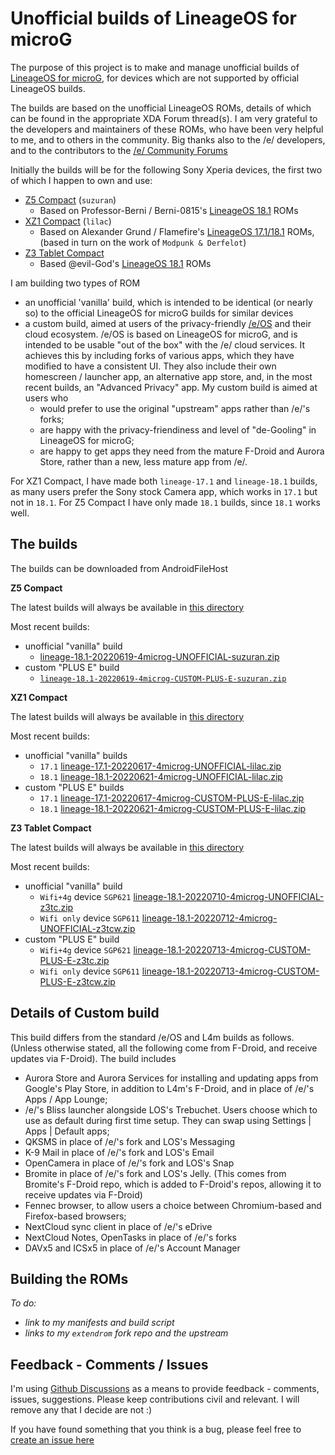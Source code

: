 # Unofficial builds of LineageOS for microG

The purpose of this project is to make and manage unofficial builds of [LineageOS for microG](https://lineage.microg.org/), for devices which are not supported by official LineageOS builds.

The builds are based on the unofficial LineageOS ROMs, details of which can be found in the appropriate XDA Forum thread(s). I am very grateful to the developers and maintainers of these ROMs, who have been very helpful to me, and to others in the community. Big thanks also to the /e/ developers, and to the contributors to the [/e/ Community Forums](https://community.e.foundation/)

Initially the builds will be for the following Sony Xperia devices, the first two of which I happen to own and use:
- [Z5 Compact](https://www.gsmarena.com/sony_xperia_z5_compact-7535.php) (`suzuran`)
   - Based on Professor-Berni / Berni-0815's [LineageOS 18.1](https://forum.xda-developers.com/t/rom-unofficial-11-r-lineageos-18-1-for-z5c-suzuran.4205135/) ROMs
- [XZ1 Compact](https://www.gsmarena.com/sony_xperia_xz1_compact-8610.php) (`lilac`)
   - Based on Alexander Grund / Flamefire's [LineageOS 17.1/18.1](https://forum.xda-developers.com/t/rom-unofficial-10-q-lineageos-17-1-for-z5c-suzuran.4052973/) ROMs, (based in turn on the work of `Modpunk & Derfelot`)  
- [Z3 Tablet Compact](https://www.gsmarena.com/sony_xperia_z3_tablet_compact-6633.php)
   - Based @evil-God's [LineageOS 18.1](https://forum.xda-developers.com/t/rom-z3tc-lineageos-18-1-sgp621-unofficial.4256523/) ROMs

I am building two types of ROM
- an unofficial 'vanilla' build, which is intended to be identical (or nearly so) to the official LineageOS for microG builds for similar devices
- a custom build, aimed at users of the privacy-friendly [/e/OS](https://e.foundation/e-os/) and their cloud ecosystem. /e/OS is based on LineageOS for microG, and is intended to be usable "out of the box" with the /e/ cloud services. It achieves this by including forks of various apps, which they have modified to have a consistent UI. They also include their own homescreen / launcher app, an alternative app store, and, in the most recent builds, an "Advanced Privacy" app. My custom build is aimed at users who 
  - would prefer to use the original "upstream" apps rather than /e/'s forks;
  - are happy with the privacy-friendiness and level of "de-Gooling" in LineageOS for microG;
  - are happy to get apps they need from the mature F-Droid and Aurora Store, rather than a new, less mature app from /e/.

For XZ1 Compact, I have made both `lineage-17.1` and `lineage-18.1` builds, as many users prefer the Sony stock Camera app, which works in `17.1` but not in `18.1`. For Z5 Compact I have only made `18.1` builds, since `18.1` works well.

## The builds

The builds can be downloaded from AndroidFileHost

**Z5 Compact**

The latest builds will always be available in [this directory](https://www.androidfilehost.com/?w=files&flid=322410)

Most recent builds:
- unofficial "vanilla" build
  - [lineage-18.1-20220619-4microg-UNOFFICIAL-suzuran.zip](https://androidfilehost.com/?fid=15664248565197184325)
- custom "PLUS E" build
  - [`lineage-18.1-20220619-4microg-CUSTOM-PLUS-E-suzuran.zip`](https://www.androidfilehost.com/?fid=15664248565197184327)

**XZ1 Compact**

The latest builds will always be available in [this directory](https://androidfilehost.com/?w=files&flid=322414)

Most recent builds:
- unofficial "vanilla" builds
  - `17.1`  [lineage-17.1-20220617-4microg-UNOFFICIAL-lilac.zip](https://androidfilehost.com/?fid=15664248565197184329)
  - `18.1` [lineage-18.1-20220621-4microg-UNOFFICIAL-lilac.zip](https://androidfilehost.com/?fid=15664248565197184314)
- custom "PLUS E" builds
  - `17.1` [lineage-17.1-20220617-4microg-CUSTOM-PLUS-E-lilac.zip](https://androidfilehost.com/?fid=15664248565197184330)
  - `18.1` [lineage-18.1-20220621-4microg-CUSTOM-PLUS-E-lilac.zip](https://androidfilehost.com/?fid=15664248565197184322)

**Z3 Tablet Compact**

The latest builds will always be available in [this directory](https://www.androidfilehost.com/?w=files&flid=335191)

Most recent builds:
- unofficial "vanilla" build
  - `Wifi+4g` device `SGP621` [lineage-18.1-20220710-4microg-UNOFFICIAL-z3tc.zip](https://www.androidfilehost.com/?fid=15664248565197188468)
  - `Wifi only` device `SGP611` [lineage-18.1-20220712-4microg-UNOFFICIAL-z3tcw.zip](https://www.androidfilehost.com/?fid=15664248565197188647)
- custom "PLUS E" build
  - `Wifi+4g` device `SGP621` [lineage-18.1-20220713-4microg-CUSTOM-PLUS-E-z3tc.zip](https://www.androidfilehost.com/?fid=15664248565197188964)
  - `Wifi only` device `SGP611` [lineage-18.1-20220713-4microg-CUSTOM-PLUS-E-z3tcw.zip](https://www.androidfilehost.com/?fid=15664248565197188908)

## Details of Custom build
This build differs from the standard /e/OS and L4m builds as follows. (Unless otherwise stated, all the following come from F-Droid, and receive updates via F-Droid). The build includes
- Aurora Store and Aurora Services for installing and updating apps from Google's Play Store, in addition to L4m's F-Droid, and in place of /e/'s Apps / App Lounge;
- /e/'s Bliss launcher alongside LOS's Trebuchet. Users choose which to use as default during first time setup. They can swap using Settings | Apps | Default apps;
- QKSMS in place of /e/'s fork and LOS's Messaging
- K-9 Mail in place of /e/'s fork and LOS's Email
- OpenCamera in place of /e/'s fork and LOS's Snap
- Bromite in place of /e/'s fork and LOS's Jelly. (This comes from Bromite's F-Droid repo, which is added to F-Droid's repos, allowing it to receive updates via F-Droid)
- Fennec browser, to allow users a choice between Chromium-based and Firefox-based browsers;
- NextCloud sync client in place of /e/'s eDrive 
- NextCloud Notes, OpenTasks in place of /e/'s forks
- DAVx5 and ICSx5 in place of /e/'s Account Manager

## Building the ROMs

*To do:*
- *link to my manifests and build script*
- *links to my `extendrom` fork repo and the upstream*

## Feedback - Comments / Issues

I'm using [Github Discussions](https://github.com/petefoth/unofficial-l4m-builds/discussions/) as a means to provide feedback - comments, issues, suggestions. Please keep contributions civil and relevant. I will remove any that I decide are not :)

If you have found something that you think is a bug, please feel free to [create an issue here](https://github.com/petefoth/unofficial-l4m-builds/issues)
